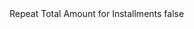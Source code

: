 <?xml version="1.0" encoding="UTF-8"?>
<CustomMetadata xmlns="http://soap.sforce.com/2006/04/metadata">
    <label>Repeat Total Amount for Installments</label>
    <protected>false</protected>
</CustomMetadata>
